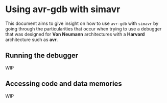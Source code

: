 # Using avr-gdb with simavr

This document aims to give insight on how to use `avr-gdb` with `simavr` by
going through the particularities that occur when trying to use a debugger that
was designed for __Von Neumann__ architectures with a __Harvard__ architecture
such as __avr__.

## Running the debugger

WIP

## Accessing code and data memories

WIP
